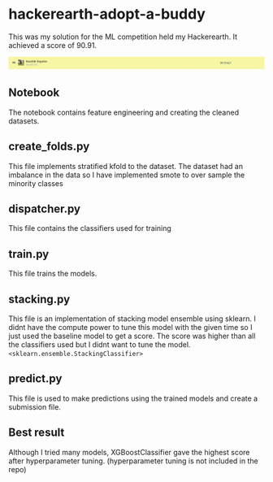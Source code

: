 # hackerearth-adopt-a-buddy

This was my solution for the ML competition held my Hackerearth.
It achieved a score of 90.91.

![result](/images/upload.png)

## Notebook 
The notebook contains feature engineering and creating the cleaned datasets.

## create_folds.py
This file implements stratified kfold to the dataset.
The dataset had an imbalance in the data so I have implemented smote to over sample the minority classes

## dispatcher.py
This file contains the classifiers used for training

## train.py
This file trains the models.

## stacking.py
This file is an implementation of stacking model ensemble using sklearn. 
I didnt have the compute power to tune this model with the given time so I just used the baseline
model to get a score. The score was higher than all the classifiers used but I didnt want to tune the model.
`<sklearn.ensemble.StackingClassifier>`

## predict.py
This file is used to make predictions using the trained models and create a submission file.

## Best result
Although I tried many models, XGBoostClassifier gave the highest score after hyperparameter tuning.
(hyperparameter tuning is not included in the repo)
